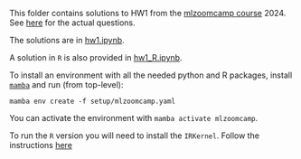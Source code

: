 This folder contains solutions to HW1 from the [mlzoomcamp course](https://github.com/DataTalksClub/machine-learning-zoomcamp/tree/master) 2024. See [here](https://github.com/DataTalksClub/machine-learning-zoomcamp/blob/master/cohorts/2024/01-intro/homework.md) for the actual questions.


The solutions are in [hw1.ipynb](hw1.ipynb).

A solution in `R` is also provided in [hw1_R.ipynb](hw1_R.ipynb).

To install an environment with all the needed python and R packages, install [`mamba`](https://mamba.readthedocs.io/en/latest/installation/mamba-installation.html) and run (from top-level):

```
mamba env create -f setup/mlzoomcamp.yaml
```

You can activate the environment with `mamba activate mlzoomcamp`.

To run the `R` version you will need to install the `IRKernel`. Follow the instructions [here](https://irkernel.github.io/installation/#binary-panel)


